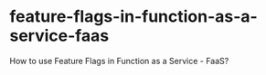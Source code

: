# feature-flags-in-function-as-a-service-faas
How to use Feature Flags in Function as a Service - FaaS?
